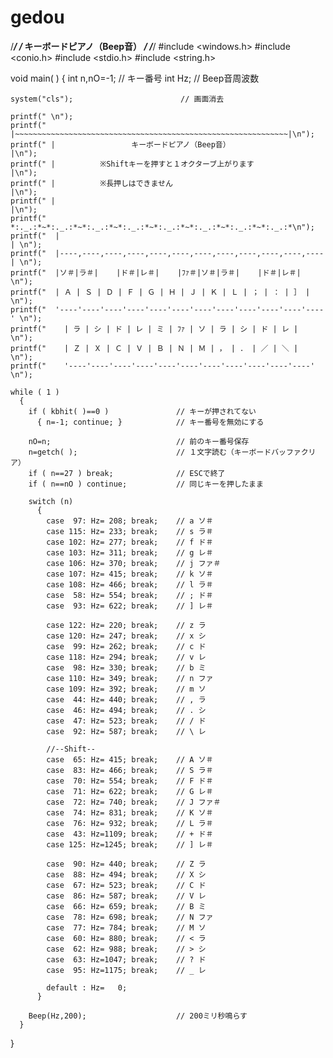gedou
=====
/*******************************/
/*  キーボードピアノ（Beep音） */
/*******************************/
#include <windows.h>
#include <conio.h>
#include <stdio.h>
#include <string.h>

void  main( )
{
  int   n,nO=-1;   // キー番号
  int   Hz;        // Beep音周波数

    system("cls");                        // 画面消去

    printf(" \n");
    printf(" |~~~~~~~~~~~~~~~~~~~~~~~~~~~~~~~~~~~~~~~~~~~~~~~~~~~~~~~~~~~~~|\n");
    printf(" |                 キーボードピアノ（Beep音）                  |\n");
    printf(" |          ※Shiftキーを押すと１オクターブ上がります          |\n");
    printf(" |          ※長押しはできません                               |\n");
    printf(" |                                                             |\n");
    printf(" *:._.:*~*:._.:*~*:._.:*~*:._.:*~*:._.:*~*:._.:*~*:._.:*~*:._.:*\n");
    printf("  |                                                           | \n");
    printf("  |----,----,----,----,----,----,----,----,----,----,----,----| \n");
    printf("  |ソ＃|ラ＃|    |ド＃|レ＃|    |ﾌｧ＃|ソ＃|ラ＃|    |ド＃|レ＃| \n");
    printf("  | Ａ | Ｓ | Ｄ | Ｆ | Ｇ | Ｈ | Ｊ | Ｋ | Ｌ | ； | ： | ］ | \n");
    printf("  '----'----'----'----'----'----'----'----'----'----'----'----' \n");
    printf("    | ラ | シ | ド | レ | ミ | ﾌｧ | ソ | ラ | シ | ド | レ |    \n");
    printf("    | Ｚ | Ｘ | Ｃ | Ｖ | Ｂ | Ｎ | Ｍ | ， | ． | ／ | ＼ |    \n");
    printf("    '----'----'----'----'----'----'----'----'----'----'----'    \n");

    while ( 1 )
      {
        if ( kbhit( )==0 )               // キーが押されてない
          { n=-1; continue; }            // キー番号を無効にする

        nO=n;                            // 前のキー番号保存
        n=getch( );                      // １文字読む（キーボードバッファクリア）
        if ( n==27 ) break;              // ESCで終了
        if ( n==nO ) continue;           // 同じキーを押したまま

        switch (n)
          {
            case  97: Hz= 208; break;    // a ソ＃
            case 115: Hz= 233; break;    // s ラ＃
            case 102: Hz= 277; break;    // f ド＃
            case 103: Hz= 311; break;    // g レ＃
            case 106: Hz= 370; break;    // j ファ＃
            case 107: Hz= 415; break;    // k ソ＃
            case 108: Hz= 466; break;    // l ラ＃
            case  58: Hz= 554; break;    // ; ド＃
            case  93: Hz= 622; break;    // ] レ＃

            case 122: Hz= 220; break;    // z ラ
            case 120: Hz= 247; break;    // x シ
            case  99: Hz= 262; break;    // c ド
            case 118: Hz= 294; break;    // v レ
            case  98: Hz= 330; break;    // b ミ
            case 110: Hz= 349; break;    // n ファ
            case 109: Hz= 392; break;    // m ソ
            case  44: Hz= 440; break;    // , ラ
            case  46: Hz= 494; break;    // . シ
            case  47: Hz= 523; break;    // / ド
            case  92: Hz= 587; break;    // \ レ

            //--Shift--
            case  65: Hz= 415; break;    // A ソ＃
            case  83: Hz= 466; break;    // S ラ＃
            case  70: Hz= 554; break;    // F ド＃
            case  71: Hz= 622; break;    // G レ＃
            case  72: Hz= 740; break;    // J ファ＃
            case  74: Hz= 831; break;    // K ソ＃
            case  76: Hz= 932; break;    // L ラ＃
            case  43: Hz=1109; break;    // + ド＃
            case 125: Hz=1245; break;    // ] レ＃

            case  90: Hz= 440; break;    // Z ラ
            case  88: Hz= 494; break;    // X シ
            case  67: Hz= 523; break;    // C ド
            case  86: Hz= 587; break;    // V レ
            case  66: Hz= 659; break;    // B ミ
            case  78: Hz= 698; break;    // N ファ
            case  77: Hz= 784; break;    // M ソ
            case  60: Hz= 880; break;    // < ラ
            case  62: Hz= 988; break;    // > シ
            case  63: Hz=1047; break;    // ? ド
            case  95: Hz=1175; break;    // _ レ

            default : Hz=   0;
          }

        Beep(Hz,200);                    // 200ミリ秒鳴らす
      }
}
   

